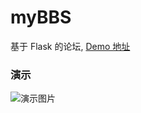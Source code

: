# myBBS
基于 Flask 的论坛, [Demo 地址](http://www.enin.cc/)
### 演示
![演示图片](https://github.com/enincc/myBBS/blob/master/bbs.gif)